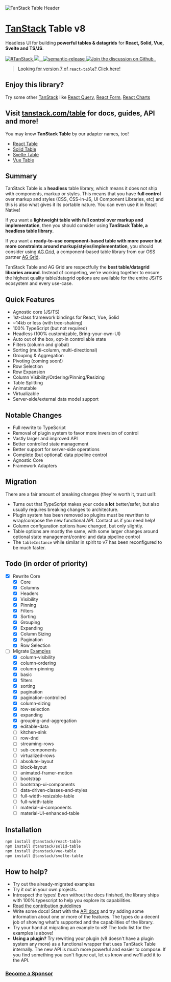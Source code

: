 ![TanStack Table Header](https://github.com/tanstack/table/raw/main/media/repo-header.png)

# [TanStack](https://tanstack.com) Table v8

Headless UI for building **powerful tables & datagrids** for **React, Solid, Vue, Svelte and TS/JS**.

<a href="https://twitter.com/intent/tweet?button_hashtag=TanStack" target="\_parent">
  <img alt="#TanStack" src="https://img.shields.io/twitter/url?color=%2308a0e9&label=%23TanStack&style=social&url=https%3A%2F%2Ftwitter.com%2Fintent%2Ftweet%3Fbutton_hashtag%3DTanStack" />
</a><a href="https://github.com/tanstack/table/actions?table=workflow%3A%22react-table+tests%22">
<img src="https://github.com/tanstack/table/workflows/react-table%20tests/badge.svg" />
</a><a href="https://npmjs.com/package/react-table" target="\_parent">
  <img alt="" src="https://img.shields.io/npm/dm/@tanstack/react-table.svg" />
</a><a href="https://bundlephobia.com/result?p=@tanstack/react-table@latest" target="\_parent">
  <img alt="" src="https://badgen.net/bundlephobia/minzip/@tanstack/react-table@latest" />
</a><a href="#badge">
    <img alt="semantic-release" src="https://img.shields.io/badge/%20%20%F0%9F%93%A6%F0%9F%9A%80-semantic--release-e10079.svg">
  </a><a href="https://github.com/tanstack/table/discussions">
  <img alt="Join the discussion on Github" src="https://img.shields.io/badge/Github%20Discussions%20%26%20Support-Chat%20now!-blue" />
</a><a href="https://github.com/tanstack/table" target="\_parent">
  <img alt="" src="https://img.shields.io/github/stars/tanstack/react-table.svg?style=social&label=Star" />
</a><a href="https://twitter.com/tannerlinsley" target="\_parent">
  <img alt="" src="https://img.shields.io/twitter/follow/tannerlinsley.svg?style=social&label=Follow" />
</a>

> [Looking for version 7 of `react-table`? Click here!](https://github.com/tanstack/table/tree/v7)

## Enjoy this library?

Try some other [TanStack](https://tanstack.com) like [React Query](https://github.com/tannerlinsley/react-query), [React Form](https://github.com/tannerlinsley/react-form), [React Charts](https://github.com/tannerlinsley/react-charts)

## Visit [tanstack.com/table](https://tanstack.com/table) for docs, guides, API and more!

You may know **TanStack Table** by our adapter names, too!

- [React Table](https://tanstack.com/table/v8/docs/adapters/react-table)
- [Solid Table](https://tanstack.com/table/v8/docs/adapters/solid-table)
- [Svelte Table](https://tanstack.com/table/v8/docs/adapters/svelte-table)
- [Vue Table](https://tanstack.com/table/v8/docs/adapters/vue-table)

## Summary

TanStack Table is a **headless** table library, which means it does not ship with components, markup or styles. This means that you have **full control** over markup and styles (CSS, CSS-in-JS, UI Component Libraries, etc) and this is also what gives it its portable nature. You can even use it in React Native!

If you want a **lightweight table with full control over markup and implementation**, then you should consider using **TanStack Table, a headless table library**.

If you want a **ready-to-use component-based table with more power but more constraints around markup/styles/implementation**, you should consider using [AG Grid](https://ag-grid.com/react-data-grid/?utm_source=reacttable&utm_campaign=githubreacttable), a component-based table library from our OSS partner [AG Grid](https://ag-grid.com).

TanStack Table and AG Grid are respectfully the
**best table/datagrid libraries around**. Instead
of competing, we're working together to ensure the highest
quality table/datagrid options are available for the entire
JS/TS ecosystem and every use-case.

## Quick Features

- Agnostic core (JS/TS)
- 1st-class framework bindings for React, Vue, Solid
- ~14kb or less (with tree-shaking)
- 100% TypeScript (but not required)
- Headless (100% customizable, Bring-your-own-UI)
- Auto out of the box, opt-in controllable state
- Filters (column and global)
- Sorting (multi-column, multi-directional)
- Grouping & Aggregation
- Pivoting (coming soon!)
- Row Selection
- Row Expansion
- Column Visibility/Ordering/Pinning/Resizing
- Table Splitting
- Animatable
- Virtualizable
- Server-side/external data model support

## Notable Changes

- Full rewrite to TypeScript
- Removal of plugin system to favor more inversion of control
- Vastly larger and improved API
- Better controlled state management
- Better support for server-side operations
- Complete (but optional) data pipeline control
- Agnostic Core
- Framework Adapters

## Migration

There are a fair amount of breaking changes (they're worth it, trust us!):

- Turns out that TypeScript makes your code **a lot** better/safer, but also usually requires breaking changes to architecture.
- Plugin system has been removed so plugins must be rewritten to wrap/compose the new functional API. Contact us if you need help!
- Column configuration options have changed, but only slightly.
- Table options are mostly the same, with some larger changes around optional state management/control and data pipeline control
- The `tableInstance` while similar in spirit to v7 has been reconfigured to be much faster.

## Todo (in order of priority)

- [x] Rewrite Core
  - [x] Core
  - [x] Columns
  - [x] Headers
  - [x] Visibility
  - [x] Pinning
  - [x] Filters
  - [x] Sorting
  - [x] Grouping
  - [x] Expanding
  - [x] Column Sizing
  - [x] Pagination
  - [x] Row Selection
- [ ] Migrate [Examples](https://github.com/tanstack/table/tree/main/examples)
  - [x] column-visibility
  - [x] column-ordering
  - [x] column-pinning
  - [x] basic
  - [x] filters
  - [x] sorting
  - [x] pagination
  - [x] pagination-controlled
  - [x] column-sizing
  - [x] row-selection
  - [x] expanding
  - [x] grouping-and-aggregation
  - [x] editable-data
  - [ ] kitchen-sink
  - [ ] row-dnd
  - [ ] streaming-rows
  - [ ] sub-components
  - [ ] virtualized-rows
  - [ ] absolute-layout
  - [ ] block-layout
  - [ ] animated-framer-motion
  - [ ] bootstrap
  - [ ] bootstrap-ui-components
  - [ ] data-driven-classes-and-styles
  - [ ] full-width-resizable-table
  - [ ] full-width-table
  - [ ] material-ui-components
  - [ ] material-UI-enhanced-table

## Installation

```bash
npm install @tanstack/react-table
npm install @tanstack/solid-table
npm install @tanstack/vue-table
npm install @tanstack/svelte-table
```

## How to help?

- Try out the already-migrated examples
- Try it out in your own projects.
- Introspect the types! Even without the docs finished, the library ships with 100% typescript to help you explore its capabilities.
- [Read the contribution guidelines](https://github.com/tanstack/table/tree/main/CONTRIBUTING.md)
- Write some docs! Start with the [API docs](https://github.com/TanStack/react-table/tree/main/docs/src/api) and try adding some information about one or more of the features. The types do a decent job of showing what's supported and the capabilities of the library.
- Try your hand at migrating an example to v8! The todo list for the examples is above!
- **Using a plugin?** Try rewriting your plugin (v8 doesn't have a plugin system any more) as a functional wrapper that uses TanStack Table internally. The new API is much more powerful and easier to compose. If you find something you can't figure out, let us know and we'll add it to the API.

### [Become a Sponsor](https://github.com/sponsors/tannerlinsley/)

<!-- USE THE FORCE, LUKE! -->
